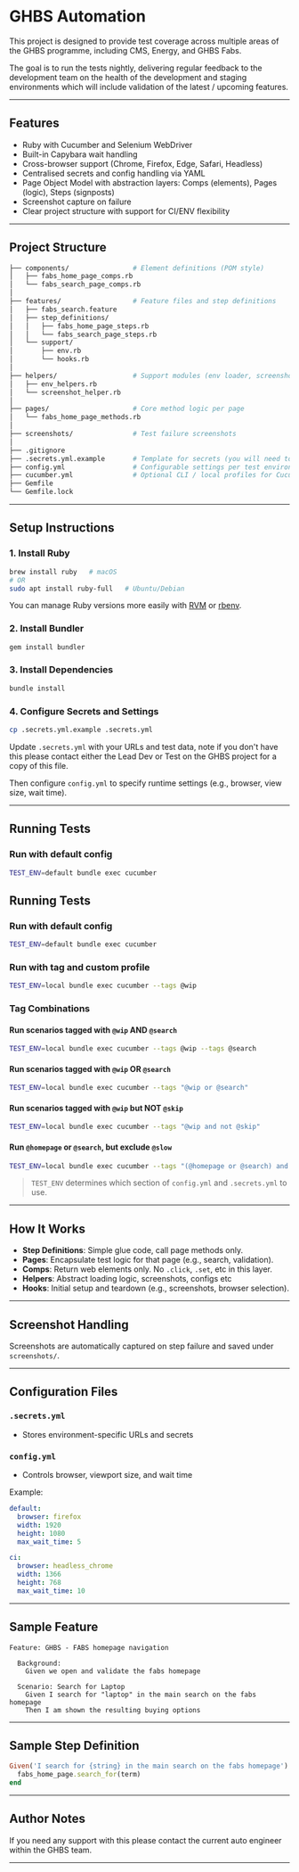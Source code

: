 # GHBS Automation

This project is designed to provide test coverage across multiple areas of the 
GHBS programme, including CMS, Energy, and GHBS Fabs.

The goal is to run the tests nightly, delivering regular feedback to the development 
team on the health of the development and staging environments which will include validation of the 
latest / upcoming features.

---

## Features

- Ruby with Cucumber and Selenium WebDriver
- Built-in Capybara wait handling
- Cross-browser support (Chrome, Firefox, Edge, Safari, Headless)
- Centralised secrets and config handling via YAML
- Page Object Model with abstraction layers: Comps (elements), Pages (logic), Steps (signposts)
- Screenshot capture on failure
- Clear project structure with support for CI/ENV flexibility

---

## Project Structure

```bash
├── components/                # Element definitions (POM style)
│   ├── fabs_home_page_comps.rb
│   └── fabs_search_page_comps.rb
│
├── features/                  # Feature files and step definitions
│   ├── fabs_search.feature
│   ├── step_definitions/
│   │   ├── fabs_home_page_steps.rb
│   │   └── fabs_search_page_steps.rb
│   └── support/
│       ├── env.rb
│       └── hooks.rb
│
├── helpers/                   # Support modules (env loader, screenshot utils etc)
│   ├── env_helpers.rb
│   └── screenshot_helper.rb
│
├── pages/                     # Core method logic per page
│   └── fabs_home_page_methods.rb
│
├── screenshots/               # Test failure screenshots
│
├── .gitignore
├── .secrets.yml.example       # Template for secrets (you will need to generate or request the secrets file from the GHBS dev team)
├── config.yml                 # Configurable settings per test environment
├── cucumber.yml               # Optional CLI / local profiles for Cucumber
├── Gemfile
└── Gemfile.lock
```

---

## Setup Instructions

### 1. Install Ruby

```bash
brew install ruby   # macOS
# OR
sudo apt install ruby-full   # Ubuntu/Debian
```

You can manage Ruby versions more easily with [RVM](https://rvm.io/) or [rbenv](https://github.com/rbenv/rbenv).

### 2. Install Bundler

```bash
gem install bundler
```

### 3. Install Dependencies

```bash
bundle install
```

### 4. Configure Secrets and Settings

```bash
cp .secrets.yml.example .secrets.yml
```

Update `.secrets.yml` with your URLs and test data, note if you don't have this please contact either 
the Lead Dev or Test on the GHBS project for a copy of this file.

Then configure `config.yml` to specify runtime settings (e.g., browser, view size, wait time).

---

## Running Tests

### Run with default config

```bash
TEST_ENV=default bundle exec cucumber
```

## Running Tests

### Run with default config

```bash
TEST_ENV=default bundle exec cucumber
```

### Run with tag and custom profile

```bash
TEST_ENV=local bundle exec cucumber --tags @wip
```

### Tag Combinations

#### Run scenarios tagged with `@wip` **AND** `@search`
```bash
TEST_ENV=local bundle exec cucumber --tags @wip --tags @search
```

#### Run scenarios tagged with `@wip` **OR** `@search`
```bash
TEST_ENV=local bundle exec cucumber --tags "@wip or @search"
```

#### Run scenarios tagged with `@wip` but **NOT** `@skip`
```bash
TEST_ENV=local bundle exec cucumber --tags "@wip and not @skip"
```

#### Run `@homepage` or `@search`, but **exclude** `@slow`
```bash
TEST_ENV=local bundle exec cucumber --tags "(@homepage or @search) and not @slow"
```

> `TEST_ENV` determines which section of `config.yml` and `.secrets.yml` to use.

---

## How It Works

- **Step Definitions**: Simple glue code, call page methods only.
- **Pages**: Encapsulate test logic for that page (e.g., search, validation).
- **Comps**: Return web elements only. No `.click`, `.set`, etc in this layer.
- **Helpers**: Abstract loading logic, screenshots, configs etc
- **Hooks**: Initial setup and teardown (e.g., screenshots, browser selection).

---

## Screenshot Handling

Screenshots are automatically captured on step failure and saved under `screenshots/`.

---

## Configuration Files

### `.secrets.yml`

- Stores environment-specific URLs and secrets

### `config.yml`

- Controls browser, viewport size, and wait time

Example:

```yaml
default:
  browser: firefox
  width: 1920
  height: 1080
  max_wait_time: 5

ci:
  browser: headless_chrome
  width: 1366
  height: 768
  max_wait_time: 10
```

---

## Sample Feature

```gherkin
Feature: GHBS - FABS homepage navigation

  Background:
    Given we open and validate the fabs homepage

  Scenario: Search for Laptop
    Given I search for "laptop" in the main search on the fabs homepage
    Then I am shown the resulting buying options
```

---

## Sample Step Definition

```ruby
Given('I search for {string} in the main search on the fabs homepage') do |term|
  fabs_home_page.search_for(term)
end
```

---
## Author Notes

If you need any support with this please contact the current auto engineer within the GHBS team.

---

